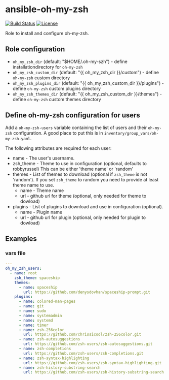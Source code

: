 # ansible-oh-my-zsh
[![Build Status](https://travis-ci.com/chubchubsancho/ansible-users.svg?branch=master)](https://travis-ci.com/chubchubsancho/ansible-oh-my-zsh)
[![License](https://img.shields.io/badge/license-MIT-blue.svg?logo=github&style=flat)](https://raw.githubusercontent.com/chubchubsancho/ansible-oh-my-zsh/master/LICENSE)

Role to install and configure oh-my-zsh.

## Role configuration

* `oh_my_zsh_dir` (default: "$HOME/.oh-my-szh") - define installationdirectory
   for `oh-my-zsh`
* `oh_my_zsh_custom_dir` (default: "{{ oh_my_zsh_dir }}/custom") - define
  `oh-my-zsh` custom directory
* `oh_my_zsh_plugins_dir` (default: "{{ oh_my_zsh_custom_dir }}/plugins") - define
  `oh-my-zsh` custom plugins directory
* `oh_my_zsh_themes_dir` (default: "{{ oh_my_zsh_custom_dir }}/themes") - define
  `oh-my-zsh` custom themes directory

## Define oh-my-zsh configuration for users

Add a `oh-my-zsh-users` variable containing the list of users and their `oh-my-zsh`
configuration. A good place to put this is in `inventory/group_vars/oh-my-zsh.yaml`.

The following attributes are required for each user:

* name - The user's username.
* zsh_theme - Theme to use in configuration (optional, defaults to robbyrussel)
  This can be either 'theme name' or 'random'
* themes - List of themes to download (optional if `zsh_theme` is not 'random').
  If you set `zsh_theme` to random you need to provide at least theme name to use.
  * name - Theme name
  * url - github url for theme (optional, only needed for theme to dowload)
* plugins - List of plugins to download and use in configuration (optional).
  * name - Plugin name
  * url - github url for plugin (optional, only needed for plugin to dowload)

## Examples

### vars file

```yaml
---
oh_my_zsh_users:
  - name: root
    zsh_theme: spaceship
    themes:
      - name: spaceship
        url: https://github.com/denysdovhan/spaceship-prompt.git
    plugins:
      - name: colored-man-pages
      - name: git
      - name: sudo
      - name: systemadmin
      - name: systemd
      - name: timer
      - name: zsh-256color
        url: https://github.com/chrissicool/zsh-256color.git
      - name: zsh-autosuggestions
        url: https://github.com/zsh-users/zsh-autosuggestions.git
      - name: zsh-completions
        url: https://github.com/zsh-users/zsh-completions.git
      - name: zsh-syntax-highlighting
        url: https://github.com/zsh-users/zsh-syntax-highlighting.git
      - name: zsh-history-substring-search
        url: https://github.com/zsh-users/zsh-history-substring-search.git

```
